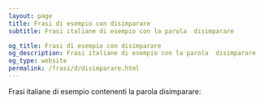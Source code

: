 ```yaml
---
layout: page
title: Frasi di esempio con disimparare 
subtitle: Frasi italiane di esempio con la parola  disimparare

og_title: Frasi di esempio con disimparare 
og_description: Frasi italiane di esempio con la parola  disimparare
og_type: website
permalink: /frasi/d/disimparare.html
---
```


Frasi italiane di esempio contenenti la parola disimparare:


